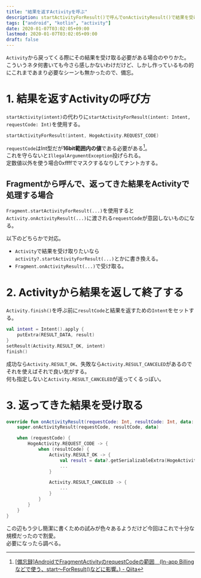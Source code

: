 ```yaml
---
title: "結果を返すActivityを呼ぶ"
description: startActivityForResult()で呼んでonActivityResult()で結果を受け取る。
tags: ["android", "kotlin", "activity"]
date: 2020-01-07T03:02:05+09:00
lastmod: 2020-01-07T03:02:05+09:00
draft: false
---
```


`Activity`から戻ってくる際にその結果を受け取る必要がある場合のやりかた。  
こういうネタ何書いても今さら感しかないわけだけど、しかし作っているもの的にこれまであまり必要なシーンも無かったので、備忘。

# 1. 結果を返すActivityの呼び方

`startActivity(intent)`の代わりに`startActivityForResult(intent: Intent, requestCode: Int)`を使用する。

```kt
startActivityForResult(intent, HogeActivity.REQUEST_CODE)
```

`requestCode`はInt型だが**16bit範囲内の値**である必要がある[^1]。  
これを守らないと`IllegalArgumentException`投げられる。  
定数値以外を使う場合0xffffでマスクするなりしてナントカする。

## Fragmentから呼んで、返ってきた結果をActivityで処理する場合

`Fragment.startActivityForResult(...)`を使用すると`Activity.onActivityResult(...)`に渡される`requestCode`が意図しないものになる。

以下のどちらかで対応。

- `Activity`で結果を受け取りたいなら`activity?.startActivityForResult(...)`とかに書き換える。
- `Fragment.onActivityResult(...)`で受け取る。


# 2. Activityから結果を返して終了する

`Activity.finish()`を呼ぶ前に`resultCode`と結果を返すための`Intent`をセットする。

```kt
val intent = Intent().apply {
    putExtra(RESULT_DATA, result)
}
setResult(Activity.RESULT_OK, intent)
finish()
```

成功なら`Activity.RESULT_OK`、失敗なら`Activity.RESULT_CANCELED`があるのでそれを使えばそれで良い気がする。  
何も指定しないと`Activity.RESULT_CANCELED`が返ってくるっぽい。

# 3. 返ってきた結果を受け取る

```kt
override fun onActivityResult(requestCode: Int, resultCode: Int, data: Intent?) {
    super.onActivityResult(requestCode, resultCode, data)

    when (requestCode) {
        HogeActivity.REQUEST_CODE -> {
            when (resultCode) {
                Activity.RESULT_OK -> {
                    val result = data?.getSerializableExtra(HogeActivity.RESULT_DATA) as? HogeResult
                    ...
                }

                Activity.RESULT_CANCELED -> {
                    ...
                }
            }
        }
    }
}
```

この辺もう少し簡潔に書くための試みが色々あるようだけど今回はこれで十分な規模だったので割愛。  
必要になったら調べる。

[^1]: [[備忘録]AndroidでFragmentActivityのrequestCodeの範囲　(In-app Billingなどで使う、start～ForResult()などに影響。) - Qiita](https://qiita.com/toris-birds/items/7deae66318e093b42ee6)
